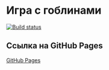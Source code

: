 # Игра с гоблинами

[![Build status](https://ci.appveyor.com/api/projects/status/github/vovazum/goblon?svg=true)](https://ci.appveyor.com/project/vovazum/goblon)

## Ссылка на GitHub Pages
[GitHub Pages](https://vovazum.github.io/goblon/)